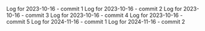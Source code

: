 Log for 2023-10-16 - commit 1
Log for 2023-10-16 - commit 2
Log for 2023-10-16 - commit 3
Log for 2023-10-16 - commit 4
Log for 2023-10-16 - commit 5
Log for 2024-11-16 - commit 1
Log for 2024-11-16 - commit 2
